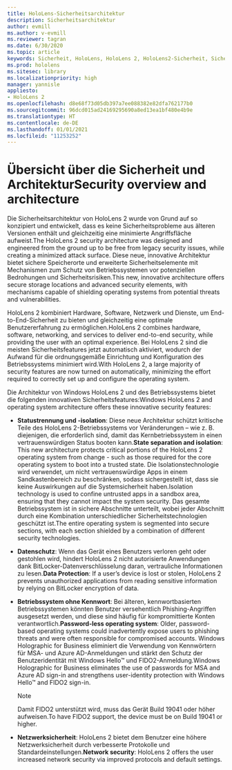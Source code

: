 ```yaml
---
title: HoloLens-Sicherheitsarchitektur
description: Sicherheitsarchitektur
author: evmill
ms.author: v-evmill
ms.reviewer: tagran
ms.date: 6/30/2020
ms.topic: article
keywords: Sicherheit, HoloLens, HoloLens 2, HoloLens2-Sicherheit, Sicherheitsübersicht, Sicherheitsarchitektur, Architektur, HoloLens 2-Architektur
ms.prod: hololens
ms.sitesec: library
ms.localizationpriority: high
manager: yannisle
appliesto:
- HoloLens 2
ms.openlocfilehash: d8e68f73d05db397a7ee088382e82dfa762177b0
ms.sourcegitcommit: 96dcd015ad24169295690a8ed13ea1bf480e4b9e
ms.translationtype: HT
ms.contentlocale: de-DE
ms.lasthandoff: 01/01/2021
ms.locfileid: "11253252"
---
```

# <span data-ttu-id="32317-104">Übersicht über die Sicherheit und Architektur</span><span class="sxs-lookup"><span data-stu-id="32317-104">Security overview and architecture</span></span>

<span data-ttu-id="32317-105">Die Sicherheitsarchitektur von HoloLens 2 wurde von Grund auf so konzipiert und entwickelt, dass es keine Sicherheitsprobleme aus älteren Versionen enthält und gleichzeitig eine minimierte Angriffsfläche aufweist.</span><span class="sxs-lookup"><span data-stu-id="32317-105">The HoloLens 2 security architecture was designed and engineered from the ground up to be free from legacy security issues, while creating a minimized attack surface.</span></span> <span data-ttu-id="32317-106">Diese neue, innovative Architektur bietet sichere Speicherorte und erweiterte Sicherheitselemente mit Mechanismen zum Schutz von Betriebssystemen vor potenziellen Bedrohungen und Sicherheitsrisiken.</span><span class="sxs-lookup"><span data-stu-id="32317-106">This new, innovative architecture offers secure storage locations and advanced security elements, with mechanisms capable of shielding operating systems from potential threats and vulnerabilities.</span></span>

<span data-ttu-id="32317-107">HoloLens 2 kombiniert Hardware, Software, Netzwerk und Dienste, um End-to-End-Sicherheit zu bieten und gleichzeitig eine optimale Benutzererfahrung zu ermöglichen.</span><span class="sxs-lookup"><span data-stu-id="32317-107">HoloLens 2 combines hardware, software, networking, and services to deliver end-to-end security, while providing the user with an optimal experience.</span></span> <span data-ttu-id="32317-108">Bei HoloLens 2 sind die meisten Sicherheitsfeatures jetzt automatisch aktiviert, wodurch der Aufwand für die ordnungsgemäße Einrichtung und Konfiguration des Betriebssystems minimiert wird.</span><span class="sxs-lookup"><span data-stu-id="32317-108">With HoloLens 2, a large majority of security features are now turned on automatically, minimizing the effort required to correctly set up and configure the operating system.</span></span>

<span data-ttu-id="32317-109">Die Architektur von Windows HoloLens 2 und des Betriebssystems bietet die folgenden innovativen Sicherheitsfeatures:</span><span class="sxs-lookup"><span data-stu-id="32317-109">Windows HoloLens 2 and operating system architecture offers these innovative security features:</span></span>

  * <span data-ttu-id="32317-110">**Statustrennung und -isolation**: Diese neue Architektur schützt kritische Teile des HoloLens 2-Betriebssystems vor Veränderungen – wie z. B. diejenigen, die erforderlich sind, damit das Kernbetriebssystem in einen vertrauenswürdigen Status booten kann.</span><span class="sxs-lookup"><span data-stu-id="32317-110">**State separation and isolation**:  This new architecture protects critical portions of the HoloLens 2 operating system from change - such as those required for the core operating system to boot into a trusted state.</span></span> <span data-ttu-id="32317-111">Die Isolationstechnologie wird verwendet, um nicht vertrauenswürdige Apps in einem Sandkastenbereich zu beschränken, sodass sichergestellt ist, dass sie keine Auswirkungen auf die Systemsicherheit haben.</span><span class="sxs-lookup"><span data-stu-id="32317-111">Isolation technology is used to confine untrusted apps in a sandbox area, ensuring that they cannot impact the system security.</span></span> <span data-ttu-id="32317-112">Das gesamte Betriebssystem ist in sichere Abschnitte unterteilt, wobei jeder Abschnitt durch eine Kombination unterschiedlicher Sicherheitstechnologien geschützt ist.</span><span class="sxs-lookup"><span data-stu-id="32317-112">The entire operating system is segmented into secure sections, with each section shielded by a combination of different security technologies.</span></span>
  
  * <span data-ttu-id="32317-113">**Datenschutz**: Wenn das Gerät eines Benutzers verloren geht oder gestohlen wird, hindert HoloLens 2 nicht autorisierte Anwendungen dank BitLocker-Datenverschlüsselung daran, vertrauliche Informationen zu lesen.</span><span class="sxs-lookup"><span data-stu-id="32317-113">**Data Protection**: If a user’s device is lost or stolen, HoloLens 2 prevents unauthorized applications from reading sensitive information by relying on BitLocker encryption of data.</span></span> 
  
  * <span data-ttu-id="32317-114">**Betriebssystem ohne Kennwort**: Bei älteren, kennwortbasierten Betriebssystemen könnten Benutzer versehentlich Phishing-Angriffen ausgesetzt werden, und diese sind häufig für kompromittierte Konten verantwortlich.</span><span class="sxs-lookup"><span data-stu-id="32317-114">**Password-less operating system**:  Older, password-based operating systems could inadvertently expose users to phishing threats and were often responsible for compromised accounts.</span></span> <span data-ttu-id="32317-115">Windows Holographic for Business eliminiert die Verwendung von Kennwörtern für MSA- und Azure AD-Anmeldungen und stärkt den Schutz der Benutzeridentität mit Windows Hello™ und FIDO2-Anmeldung.</span><span class="sxs-lookup"><span data-stu-id="32317-115">Windows Holographic for Business eliminates the use of passwords for MSA and Azure AD sign-in and strengthens user-identity protection with Windows Hello™ and FIDO2 sign-in.</span></span> 
  
    > [!NOTE]
    > <span data-ttu-id="32317-116">Damit FIDO2 unterstützt wird, muss das Gerät Build 19041 oder höher aufweisen.</span><span class="sxs-lookup"><span data-stu-id="32317-116">To have FIDO2 support, the device must be on Build 19041 or higher.</span></span> 

  * <span data-ttu-id="32317-117">**Netzwerksicherheit**: HoloLens 2 bietet dem Benutzer eine höhere Netzwerksicherheit durch verbesserte Protokolle und Standardeinstellungen.</span><span class="sxs-lookup"><span data-stu-id="32317-117">**Network security**: HoloLens 2 offers the user increased network security via improved protocols and default settings.</span></span>
